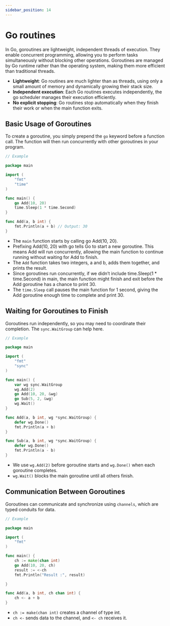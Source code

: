 ```yaml
---
sidebar_position: 14
---
```


# Go routines

In Go, goroutines are lightweight, independent threads of execution. They enable concurrent programming, allowing you to perform tasks simultaneously without blocking other operations.
Goroutines are managed by Go runtime rather than the operating system, making them more efficient than traditional threads.

- **Lightweight**: Go routines are much lighter than as threads, using only a small amount of memory and dynamically growing their stack size.
- **Independent execution**: Each Go routines executes independently, the go scheduler manages their execution efficiently.
- **No explicit stopping**: Go routines stop automatically when they finish their work or when the main function exits.

## Basic Usage of Goroutines

To create a goroutine, you simply prepend the `go` keyword before a function call. The function will then run concurrently with other goroutines in your program.

```go
// Example

package main

import (
	"fmt"
	"time"
)

func main() {
	go Add(10, 20)
	time.Sleep(1 * time.Second)
}

func Add(a, b int) {
	fmt.Println(a + b) // Output: 30
}
```

- The `main` function starts by calling go Add(10, 20).
- Prefixing Add(10, 20) with go tells Go to start a new goroutine. This means Add will run concurrently, allowing the main function to continue running without waiting for Add to finish.
- The `Add` function takes two integers, a and b, adds them together, and prints the result.
- Since goroutines run concurrently, if we didn’t include time.Sleep(1 \* time.Second) in main, the main function might finish and exit before the Add goroutine has a chance to print 30.
- The `time.Sleep` call pauses the main function for 1 second, giving the Add goroutine enough time to complete and print 30.

## Waiting for Goroutines to Finish

Goroutines run independently, so you may need to coordinate their completion. The `sync.WaitGroup` can help here.

```go
// Example

package main

import (
	"fmt"
	"sync"
)

func main() {
	var wg sync.WaitGroup
	wg.Add(2)
	go Add(10, 20, &wg)
	go Sub(5, 2, &wg)
	wg.Wait()
}

func Add(a, b int, wg *sync.WaitGroup) {
	defer wg.Done()
	fmt.Println(a + b)
}

func Sub(a, b int, wg *sync.WaitGroup) {
	defer wg.Done()
	fmt.Println(a - b)
}
```

- We use `wg.Add(2)` before goroutine starts and `wg.Done()` when each goroutine completes.
- `wg.Wait()` blocks the main goroutine until all others finish.

## Communication Between Goroutines

Goroutines can communicate and synchronize using `channels`, which are typed conduits for data.

```go
// Example

package main

import (
	"fmt"
)

func main() {
	ch := make(chan int)
	go Add(10, 20, ch)
	result := <-ch
	fmt.Println("Result :", result)

}

func Add(a, b int, ch chan int) {
	ch <- a + b
}
```

- `ch := make(chan int)` creates a channel of type int.
- `ch <-` sends data to the channel, and `<- ch` receives it.
